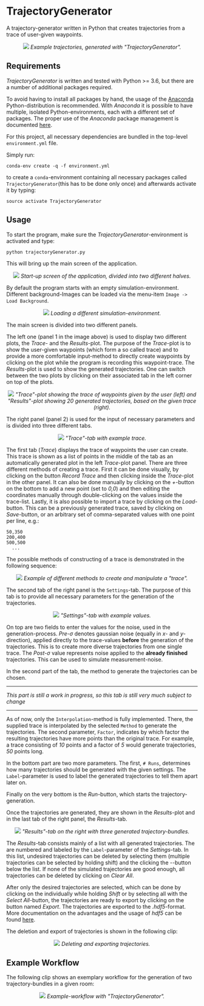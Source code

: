 # TrajectoryGenerator
A trajectory-generator written in Python that creates trajectories from
a trace of user-given waypoints.

<p align="center">
<img src="docs/images/Example.png">
<em>Example trajectories, generated with "TrajectoryGenerator".</em>
</p>

## Requirements

*TrajectoryGenerator* is written and tested with Python >= 3.6, but there 
are a number of additional packages required.

To avoid having to install all packages by hand, the usage of the 
[Anaconda](https://www.anaconda.com/) Python-distribution is recommended.
With *Anaconda* it is possible to have multiple, isolated Python-environments, each with a different set of packages.
The proper use of the *Anaconda* package management is documented [here](https://conda.io/docs/index.html).

For this project, all necessary dependencies are bundled in the top-level 
`environment.yml` file.

Simply run:
```
conda-env create -q -f environment.yml
```
to create a `conda`-environment containing all necessary packages called `TrajectoryGenerator`(this has to be done only once) and afterwards activate it by typing:
```
source activate TrajectoryGenerator
```
## Usage

To start the program, make sure the *TrajectoryGenerator*-environment is
activated and type:
```
python trajectoryGenerator.py
```
This will bring up the main screen of the application.

<p align="center">
<img src="docs/images/description.png">
<em>Start-up screen of the application, divided into two different halves.</em>
</p>

By default the program starts with an empty simulation-environment.
Different background-Images can be loaded via the menu-item
`Image -> Load Background`.

<p align="center">
<img src="docs/images/background_edit.gif">
<em>Loading a different simulation-environment.</em>
</p>


The main screen is divided into two different panels.

The left one (panel 1 in the image above) is used to display two different 
plots, the *Trace*- and the *Results*-plot.
The purpose of the *Trace*-plot is to show the user-given waypoints 
(which form a so called trace) and to
provide a more comfortable input-method to directly create waypoints by
clicking on the plot while the program is recording this waypoint-trace.
The *Results*-plot is used to show the generated trajectories.
One can switch between the two plots by clicking on their associated tab in
the left corner on top of the plots.

<p align="center">
<img src="docs/images/combined.png">
<em>"Trace"-plot showing the trace of waypoints given by the user (left) and "Results"-plot showing 20 generated trajectories, based on the given trace (right).</em>
</p>

The right panel (panel 2) is used for the input of necessary parameters and
is divided into three different tabs.

<p align="center">
<img src="docs/images/trace.png">
<em>"Trace"-tab with example trace.</em>
</p>

The first tab (*Trace*) displays the trace of waypoints the user can create.
This trace is shown as a list of points in the middle of the tab as an
automatically generated plot in the left *Trace*-plot panel.
There are three different methods of creating a trace.
First it can be done visually, by clicking on the button *Record Trace*
and then clicking inside the *Trace*-plot in the other panel.
It can also be done manually by clicking on the *+*-button on the bottom to
add a new point (set to *0,0*) and then editing the coordinates manually 
through double-clicking on the values inside the trace-list.
Lastly, it is also  possible to import a trace by
clicking on the *Load*-button.
This can be a previously generated trace, saved by clicking on *Save*-button,
or an arbitrary set of comma-separated values with one point per line, e.g.:

```
50,350
200,400
500,500
  ...
```

The possible methods of constructing of a trace is demonstrated in the 
following sequence:

<p align="center">
<img src="docs/images/create_trace.gif">
<em>Example of different methods to create and manipulate a "trace".</em>
</p>

The second tab of the right panel is the `Settings`-tab.
The purpose of this tab is to provide all necessary parameters for the 
generation of the trajectories.

<p align="center">
<img src="docs/images/settings.png">
<em>"Settings"-tab with example values.</em>
</p>

On top are two fields to enter the values for the noise, used in the 
generation-process.
*Pre-$\sigma$* denotes gaussian noise (equally in *x*- and *y*-direction),
applied directly to the trace-values  **before** the generation of the 
trajectories. 
This is to create more diverse trajectories from one single trace.
The *Post-$\sigma$* value represents noise applied to the  **already finished** trajectories. This can be used to simulate measurement-noise. 

In the second part of the tab, the method to generate the trajectories 
can be chosen.

---
*This part is still a work in progress, so this tab is still very much 
subject to change*

---
As of now, only the `Interpolation`-method is fully implemented.
There, the supplied trace is interpolated by the selected `Method` to 
generate the trajectories.
The second parameter, `Factor`, indicates by which factor the resulting 
trajectories have more points than the original trace.
For example, a trace consisting of *10* points and a factor of *5* would
generate trajectories, *50* points long.

In the bottom part are two more parameters.
The first, `# Runs`, determines how many trajectories should be generated
with the given settings.
The `Label`-parameter is used to label the generated trajectories to tell 
them apart later on.

Finally on the very bottom is the *Run*-button, which starts the trajectory-generation.

Once the trajectories are generated, they are shown in the *Results*-plot 
and in the last tab of the right panel, the *Results*-tab.

<p align="center">
<img src="docs/images/results.png">
<em>"Results"-tab on the right with three generated trajectory-bundles.</em>
</p>

The *Results*-tab consists mainly of a list with all generated trajectories.
The are numbered and labeled by the `Label`-parameter of the *Settings*-tab.
In this list, undesired trajectories can be deleted by selecting them 
(multiple trajectories can be selected by holding shift) and the clicking
the *-*-button below the list.
If none of the simulated trajectories are good enough, all trajectories
can be deleted by clicking on *Clear All*.

After only the desired trajectories are selected, which can be done by 
clicking on the individually while holding *Shift* or by selecting all with
the *Select All*-button, the trajectories are ready to export by clicking
on the button named *Export*.
The trajectories are exported to the *.hdf5*-format.
More documentation on the advantages and the usage of *hdf5* can be found
[here](https://www.hdfgroup.org/).

The deletion and export of trajectories is shown in the following clip:

<p align="center">
<img src="docs/images/export_edit.gif">
<em>Deleting and exporting trajectories.</em>
</p>


## Example Workflow

The following clip shows an exemplary workflow for the generation of
two trajectory-bundles in a given room:


<p align="center">
<img src="docs/images/example_edit.gif">
<em>Example-workflow with "TrajectoryGenerator".</em>
</p>
